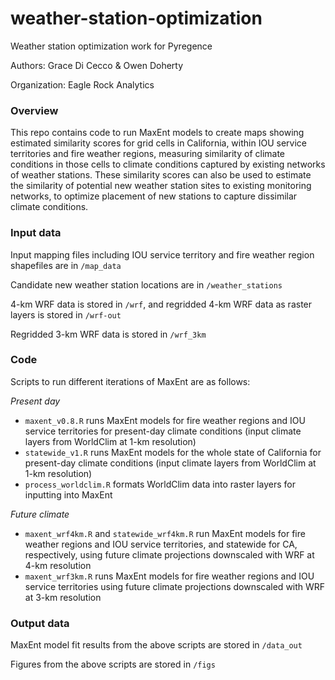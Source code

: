 # weather-station-optimization
Weather station optimization work for Pyregence

Authors: Grace Di Cecco & Owen Doherty

Organization: Eagle Rock Analytics

### Overview

This repo contains code to run MaxEnt models to create maps showing estimated similarity scores for grid cells in California, within IOU service territories and fire weather regions, measuring similarity of climate conditions in those cells to climate conditions captured by existing networks of weather stations. These similarity scores can also be used to estimate the similarity of potential new weather station sites to existing monitoring networks, to optimize placement of new stations to capture dissimilar climate conditions.

### Input data

Input mapping files including IOU service territory and fire weather region shapefiles are in `/map_data`

Candidate new weather station locations are in `/weather_stations`

4-km WRF data is stored in `/wrf`, and regridded 4-km WRF data as raster layers is stored in `/wrf-out`

Regridded 3-km WRF data is stored in `/wrf_3km`

### Code

Scripts to run different iterations of MaxEnt are as follows:

*Present day*
- `maxent_v0.8.R` runs MaxEnt models for fire weather regions and IOU service territories for present-day climate conditions (input climate layers from WorldClim at 1-km resolution)
- `statewide_v1.R` runs MaxEnt models for the whole state of California for present-day climate conditions (input climate layers from WorldClim at 1-km resolution)
- `process_worldclim.R` formats WorldClim data into raster layers for inputting into MaxEnt

*Future climate*
- `maxent_wrf4km.R` and `statewide_wrf4km.R` run MaxEnt models for fire weather regions and IOU service territories, and statewide for CA, respectively, using future climate projections downscaled with WRF at 4-km resolution
- `maxent_wrf3km.R` runs MaxEnt models for fire weather regions and IOU service territories using future climate projections downscaled with WRF at 3-km resolution

### Output data

MaxEnt model fit results from the above scripts are stored in `/data_out`

Figures from the above scripts are stored in `/figs`

